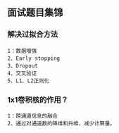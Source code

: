 ## 面试题目集锦

### 解决过拟合方法

```
1：数据增强
2、Early stopping
3、Dropout
4、交叉验证
5、L1、L2正则化
```

### 1x1卷积核的作用？

```
1：跨通道信息的融合
2、通过对通道数的降维和升维，减少计算量。
```

### 